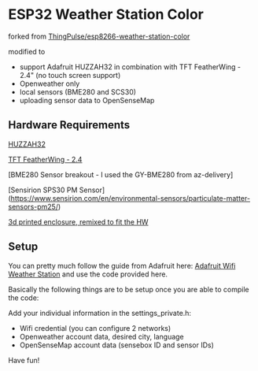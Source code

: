 # ESP32 Weather Station Color

forked from [ThingPulse/esp8266-weather-station-color](https://github.com/ThingPulse/esp8266-weather-station-color)

modified to 
- support Adafruit HUZZAH32 in combination with TFT FeatherWing - 2.4" (no touch screen support)
- Openweather only
- local sensors (BME280 and SCS30)
- uploading sensor data to OpenSenseMap


## Hardware Requirements

[HUZZAH32](https://www.adafruit.com/product/3405)

[TFT FeatherWing - 2.4](https://www.adafruit.com/product/3315) 

[BME280 Sensor breakout - I used the GY-BME280 from az-delivery] 

[Sensirion SPS30 PM Sensor] (https://www.sensirion.com/en/environmental-sensors/particulate-matter-sensors-pm25/)

[3d printed enclosure, remixed to fit the HW](https://www.thingiverse.com/thing:3894654)

## Setup

You can pretty much follow the guide from Adafruit here: [Adafruit Wifi Weather Station](https://learn.adafruit.com/wifi-weather-station-with-tft-display/overview) and use the code provided here.

Basically the following things are to be setup once you are able to compile the code:

Add your individual information in the settings_private.h:
- Wifi credential (you can configure 2 networks)
- Openweather account data, desired city, language
- OpenSenseMap account data (sensebox ID and sensor IDs)

Have fun!




